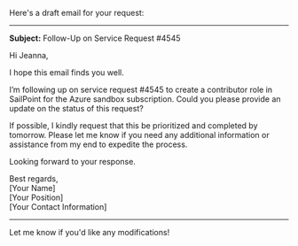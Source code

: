 Here's a draft email for your request:  

---

**Subject:** Follow-Up on Service Request #4545  

Hi Jeanna,  

I hope this email finds you well.  

I’m following up on service request #4545 to create a contributor role in SailPoint for the Azure sandbox subscription. Could you please provide an update on the status of this request?  

If possible, I kindly request that this be prioritized and completed by tomorrow. Please let me know if you need any additional information or assistance from my end to expedite the process.  

Looking forward to your response.  

Best regards,  
[Your Name]  
[Your Position]  
[Your Contact Information]  

---  

Let me know if you'd like any modifications!
